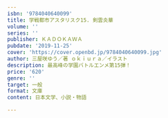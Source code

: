 ```yaml
---
isbn: '9784040640099'
title: 学戦都市アスタリスク15. 剣雲炎華
volume: ''
series: ''
publisher: ＫＡＤＯＫＡＷＡ
pubdate: '2019-11-25'
cover: 'https://cover.openbd.jp/9784040640099.jpg'
author: 三屋咲ゆう／著 ｏｋｉｕｒａ／イラスト
description: 最高峰の学園バトルエンメ第15弾！
price: '620'
genre: ''
target: 一般
format: 文庫
content: 日本文学、小説・物語

---
```


